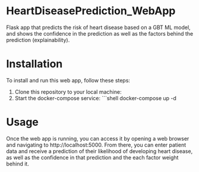 # HeartDiseasePrediction_WebApp
Flask app that predicts the risk of heart disease based on a GBT ML model, and shows the confidence in the prediction as well as the factors behind the prediction (explainability).

# Installation
To install and run this web app, follow these steps:

1. Clone this repository to your local machine:
2. Start the docker-compose service: ```shell
   docker-compose up -d

# Usage
Once the web app is running, you can access it by opening a web browser and navigating to http://localhost:5000. From there, you can enter patient data and receive a prediction of their likelihood of developing heart disease, as well as the confidence in that prediction and the each factor weight behind it.
